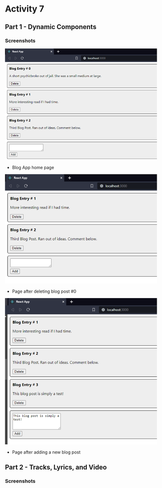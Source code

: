 # Activity 7
## Part 1 - Dynamic Components
### Screenshots
![](./screenshots/cst-391-activity7-1a.png)
- Blog App home page

![](./screenshots/cst-391-activity7-1b.png)
- Page after deleting blog post #0

![](./screenshots/cst-391-activity7-1c.png)
- Page after adding a new blog post

## Part 2 - Tracks, Lyrics, and Video
### Screenshots
